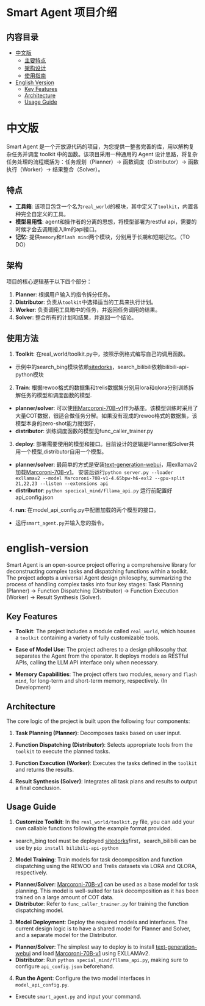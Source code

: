 # Smart Agent 项目介绍


## 内容目录

- [中文版](#中文版)
  - [主要特点](#主要特点)
  - [架构设计](#架构设计)
  - [使用指南](#使用指南)
- [English Version](#english-version)
  - [Key Features](#key-features)
  - [Architecture](#architecture)
  - [Usage Guide](#usage-guide)


# 中文版
Smart Agent 是一个开放源代码的项目，为您提供一整套完善的库，用以解构复杂任务并调度 toolkit 中的函数。该项目采用一种通用的 Agent 设计思路，将复杂任务处理的流程概括为：任务规划（Planner）→ 函数调度（Distributor）→ 函数执行（Worker）→ 结果整合（Solver）。
## 特点

- **工具箱**: 该项目包含一个名为`real_world`的模块，其中定义了`toolkit`，内置各种完全自定义的工具。
- **模型易用性**: agent和操作者的分离的思想，将模型部署为restful api，需要的时候才会去调用接入llm的api接口。
- **记忆**: 提供`memory`和`flash mind`两个模块，分别用于长期和短期记忆。（TO DO）

## 架构

项目的核心逻辑基于以下四个部分：

1. **Planner**: 根据用户输入的指令拆分任务。
2. **Distributor**: 负责从`toolkit`中选择适当的工具来执行计划。
3. **Worker**: 负责调用工具箱中的任务，并返回任务调用的结果。
4. **Solver**: 整合所有的计划和结果，并返回一个结论。

## 使用方法
1. **Toolkit**: 在real_world/toolkit.py中，按照示例格式编写自己的调用函数。
- 示例中的search_bing模块依赖[sitedorks](https://github.com/Zarcolio/sitedorks)，search_bilibili依赖bilibili-api-python模块
2. **Train**: 根据rewoo格式的数据集和trelis数据集分别用lora和qlora分别训练拆解任务的模型和调度函数的模型.
- **planner/solver**: 可以使[用Marcoroni-70B-v1](https://huggingface.co/AIDC-ai-business/Marcoroni-70B-v1)作为基座。该模型训练时采用了大量COT数据，很适合做任务分解。如果没有现成的rewoo格式的数据集，该模型本身的zero-shot能力就很好，
- **distributor**: 训练调度函数的模型见func_caller_trainer.py
3. **deploy**: 部署需要使用的模型和接口。目前设计的逻辑是Planner和Solver共用一个模型,distributor自用一个模型。
- **planner/solver**: 最简单的方式是安装[text-generation-webui](https://github.com/oobabooga/text-generation-webui)，用exllamav2加载[Marcoroni-70B-v1](https://huggingface.co/Panchovix/Marcoroni-70B-v1-4.65bpw-h6-exl2)。
安装后运行`python server.py --loader exllamav2 --model Marcoroni-70B-v1-4.65bpw-h6-exl2 --gpu-split 21,22,23 --listen --extensions api`
- **distributor**: `python specical_mind/fllama_api.py` 运行前配置好api_config.json
4. **run**: 在model_api_config.py中配置加载的两个模型的接口。
- 运行`smart_agent.py`并输入您的指令。


# english-version

Smart Agent is an open-source project offering a comprehensive library for deconstructing complex tasks and dispatching functions within a toolkit. The project adopts a universal Agent design philosophy, summarizing the process of handling complex tasks into four key stages: Task Planning (Planner) → Function Dispatching (Distributor) → Function Execution (Worker) → Result Synthesis (Solver).

## Key Features

- **Toolkit**: The project includes a module called `real_world`, which houses a `toolkit` containing a variety of fully customizable tools.

- **Ease of Model Use**: The project adheres to a design philosophy that separates the Agent from the operator. It deploys models as RESTful APIs, calling the LLM API interface only when necessary.

- **Memory Capabilities**: The project offers two modules, `memory` and `flash mind`, for long-term and short-term memory, respectively. (In Development)

## Architecture

The core logic of the project is built upon the following four components:

1. **Task Planning (Planner)**: Decomposes tasks based on user input.
  
2. **Function Dispatching (Distributor)**: Selects appropriate tools from the `toolkit` to execute the planned tasks.
  
3. **Function Execution (Worker)**: Executes the tasks defined in the `toolkit` and returns the results.
  
4. **Result Synthesis (Solver)**: Integrates all task plans and results to output a final conclusion.

## Usage Guide

1. **Customize Toolkit**: In the `real_world/toolkit.py` file, you can add your own callable functions following the example format provided.
-  search_bing tool must be deployed [sitedorks](https://github.com/Zarcolio/sitedorks)first，search_bilibili can be use by `pip install bilibili-api-python`
2. **Model Training**: Train models for task decomposition and function dispatching using the REWOO and Trelis datasets via LORA and QLORA, respectively.
  - **Planner/Solver**: [Marcoroni-70B-v1](https://huggingface.co/AIDC-ai-business/Marcoroni-70B-v1) can be used as a base model for task planning. This model is well-suited for task decomposition as it has been trained on a large amount of COT data.
  - **Distributor**: Refer to `func_caller_trainer.py` for training the function dispatching model.
  
3. **Model Deployment**: Deploy the required models and interfaces. The current design logic is to have a shared model for Planner and Solver, and a separate model for the Distributor.
  - **Planner/Solver**: The simplest way to deploy is to install [text-generation-webui](https://github.com/oobabooga/text-generation-webui) and load [Marcoroni-70B-v1](https://huggingface.co/Panchovix/Marcoroni-70B-v1-4.65bpw-h6-exl2) using EXLLAMAv2.
  - **Distributor**: Run `python special_mind/fllama_api.py`, making sure to configure `api_config.json` beforehand.

4. **Run the Agent**: Configure the two model interfaces in `model_api_config.py`.
  - Execute `smart_agent.py` and input your command.